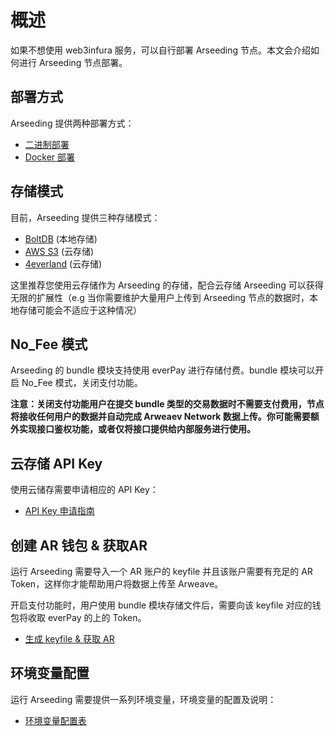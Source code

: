 # 概述

如果不想使用 web3infura 服务，可以自行部署 Arseeding 节点。本文会介绍如何进行 Arseeding 节点部署。

## 部署方式

Arseeding 提供两种部署方式：

- [二进制部署](./3.start.md#二进制启动)
- [Docker 部署](./3.start.md#docker启动)

## 存储模式

目前，Arseeding 提供三种存储模式：

- [BoltDB](https://github.com/etcd-io/bbolt) (本地存储)
- [AWS S3](https://aws.amazon.com/s3/) (云存储)
- [4everland](https://docs.4everland.org/hosting/) (云存储)

这里推荐您使用云存储作为 Arseeding 的存储，配合云存储 Arseeding 可以获得无限的扩展性（e.g 当你需要维护大量用户上传到 Arseeding 节点的数据时，本地存储可能会不适应于这种情况）

## No_Fee 模式

Arseeding 的 bundle 模块支持使用 everPay 进行存储付费。bundle 模块可以开启 No_Fee 模式，关闭支付功能。

**注意：关闭支付功能用户在提交 bundle 类型的交易数据时不需要支付费用，节点将接收任何用户的数据并自动完成 Arweaev Network 数据上传。你可能需要额外实现接口鉴权功能，或者仅将接口提供给内部服务进行使用。**

## 云存储 API Key

使用云储存需要申请相应的 API Key：

- [API Key 申请指南](../other/1.S3API%20Key.md)

## 创建 AR 钱包 & 获取AR

运行 Arseeding 需要导入一个 AR 账户的 keyfile 并且该账户需要有充足的 AR Token，这样你才能帮助用户将数据上传至 Arweave。

开启支付功能时，用户使用 bundle 模块存储文件后，需要向该 keyfile 对应的钱包将收取 everPay 的上的 Token。

- [生成 keyfile & 获取 AR](../other/2.getAR.md)

## 环境变量配置

运行 Arseeding 需要提供一系列环境变量，环境变量的配置及说明：

- [环境变量配置表](./2.config.md)